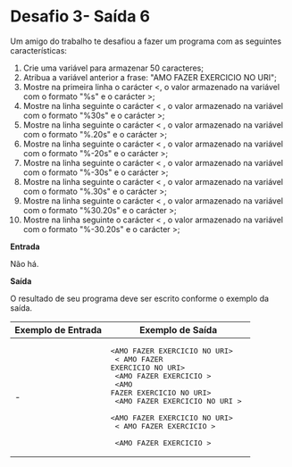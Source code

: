 # Desafio 3- Saída 6

Um amigo do trabalho te desafiou a fazer um programa com as seguintes características:

1. Crie uma variável para armazenar 50 caracteres;
2. Atribua a variável anterior a frase: "AMO FAZER EXERCICIO NO URI";
3. Mostre na primeira linha o carácter <, o valor armazenado na variável com o formato "%s" e o carácter >;
4. Mostre na linha seguinte o carácter < , o valor armazenado na variável com o formato "%30s" e o carácter >;
5. Mostre na linha seguinte o carácter < , o valor armazenado na variável com o formato "%.20s" e o carácter >;
6. Mostre na linha seguinte o carácter < , o valor armazenado na variável com o formato "%-20s" e o carácter >;
7. Mostre na linha seguinte o carácter < , o valor armazenado na variável com o formato "%-30s" e o carácter >;
8. Mostre na linha seguinte o carácter < , o valor armazenado na variável com o formato "%.30s" e o carácter >;
9. Mostre na linha seguinte o carácter < , o valor armazenado na variável com o formato "%30.20s" e o carácter >;
10. Mostre na linha seguinte o carácter < , o valor armazenado na variável com o formato "%-30.20s" e o carácter >;

**Entrada**

Não há.

**Saída**

O resultado de seu programa deve ser escrito conforme o exemplo da saída.

Exemplo de Entrada | Exemplo de Saída
-|- 	
-|<pre>\<AMO FAZER EXERCICIO NO URI\> <br> \<    AMO FAZER EXERCICIO NO URI\> <br> \<AMO FAZER EXERCICIO \> <br> \<AMO FAZER EXERCICIO NO URI\> <br> \<AMO FAZER EXERCICIO NO URI    \> <br> \<AMO FAZER EXERCICIO NO URI\> <br> \<          AMO FAZER EXERCICIO \> <br> \<AMO FAZER EXERCICIO           \> </pre>